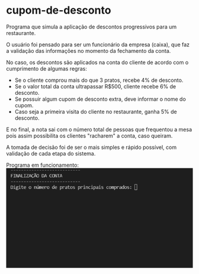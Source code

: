 # cupom-de-desconto
Programa que simula a aplicação de descontos progressivos para um restaurante.

O usuário foi pensado para ser um funcionário da empresa (caixa), que faz a validação das informações no momento da fechamento da conta.

No caso, os descontos são aplicados na conta do cliente de acordo com o cumprimento de algumas regras:
- Se o cliente comprou mais do que 3 pratos, recebe 4% de desconto.
- Se o valor total da conta ultrapassar R$500, cliente recebe 6% de desconto.
- Se possuir algum cupom de desconto extra, deve informar o nome do cupom.
- Caso seja a primeira visita do cliente no restaurante, ganha 5% de desconto. 

E no final, a nota sai com o número total de pessoas que frequentou a mesa pois assim possibilita os clientes "racharem" a conta, caso queiram. 

A tomada de decisão foi de ser o mais simples e rápido possível, com validação de cada etapa do sistema. 

Programa em funcionamento: 
<img src="./img/cupom-de-desconto.gif">
